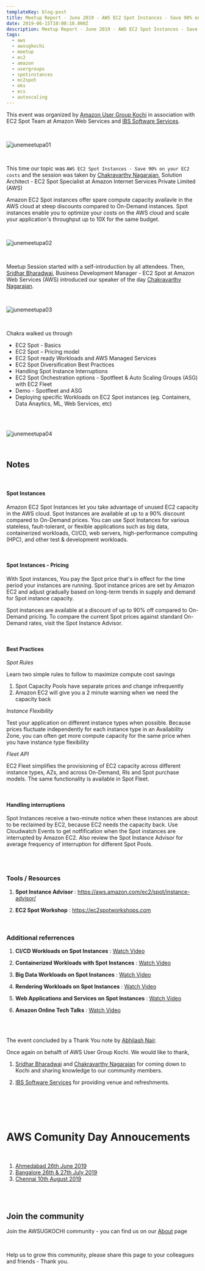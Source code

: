 ```yaml
---
templateKey: blog-post
title: Meetup Report - June 2019 - AWS EC2 Spot Instances - Save 90% on your EC2 costs
date: 2019-06-15T10:00:10.000Z
description: Meetup Report - June 2019 - AWS EC2 Spot Instances - Save 90% on your EC2 costs
tags:
  - aws
  - awsugkochi
  - meetup
  - ec2
  - amazon
  - usergroups
  - spotinstances
  - ec2spot
  - eks
  - ecs
  - autoscaling
---
```


This event was organized by [Amazon User Group Kochi](https://awsugkochi.in) in association with EC2 Spot Team at Amazon Web Services and [IBS Software Services](https://www.ibsplc.com/).

<br>

![junemeetupa01](/img/awsugkochi-meetup-june-2019-01.png)

<br> 

This time our topic was `AWS EC2 Spot Instances - Save 90% on your EC2 costs` and the session was taken by [Chakravarthy Nagarajan](https://www.linkedin.com/in/chakravarthy-nagarajan-7653311a/), Solution Architect - EC2 Spot Specialist at Amazon Internet Services Private Limited (AWS)


Amazon EC2 Spot instances offer spare compute capacity availavle in the AWS cloud at steep discounts compared to On-Demand instances. Spot instances enable you to optimize your costs on the AWS cloud and scale your application's throughput up to 10X for the same budget. 


<br>

![junemeetupa02](/img/awsugkochi-meetup-june-2019-02.png)

<br> 


Meetup Session started with a self-introduction by all attendees. Then, [Sridhar Bharadwaj](https://www.linkedin.com/in/sridhar-bharadwaj), Business Development Manager - EC2 Spot at Amazon Web Services (AWS) introduced our speaker of the day [Chakravarthy Nagarajan](https://www.linkedin.com/in/chakravarthy-nagarajan-7653311a/).

<br> 

![junemeetupa03](/img/awsugkochi-meetup-june-2019-03.png)

<br> 

Chakra walked us through 

-   EC2 Spot - Basics
-   EC2 Spot – Pricing model
-   EC2 Spot ready Workloads and AWS Managed Services
-   EC2 Spot Diversification Best Practices
-   Handling Spot Instance Interruptions
-   EC2 Spot Orchestration options - Spotfleet & Auto Scaling Groups (ASG) with EC2 Fleet
-   Demo - Spotfleet and ASG
-   Deploying specific Workloads on EC2 Spot instances (eg. Containers, Data Anaytics, ML, Web Services, etc)

<br> 

<br> 

![junemeetupa04](/img/awsugkochi-meetup-june-2019-04.png)

<br>


## Notes 

<br>

#### Spot Instances

Amazon EC2 Spot Instances let you take advantage of unused EC2 capacity in the AWS cloud. Spot Instances are available at up to a 90% discount compared to On-Demand prices. You can use Spot Instances for various stateless, fault-tolerant, or flexible applications such as big data, containerized workloads, CI/CD, web servers, high-performance computing (HPC), and other test & development workloads.

<br>

#### Spot Instances - Pricing

With Spot instances, You pay the Spot price that's in effect for the time period your instances are running. Spot instance prices are set by Amazon EC2 and adjust gradually based on long-term trends in supply and demand for Spot instance capacity.

Spot instances are available at a discount of up to 90% off compared to On-Demand pricing. To compare the current Spot prices against standard On-Demand rates, visit the Spot Instance Advisor.

<br>

#### Best Practices

*Spot Rules*

Learn two simple rules to follow to maximize compute cost savings

  1. Spot Capacity Pools have separate prices and change infrequently
  2. Amazon EC2 will give you a 2 minute warning when we need the capacity back

*Instance Flexibility*

Test your application on different instance types when possible. Because prices fluctuate independently for each instance type in an Availability Zone, you can often get more compute capacity for the same price when you have instance type flexibility

*Fleet API*

EC2 Fleet simplifies the provisioning of EC2 capacity across different instance types, AZs, and across On-Demand, RIs and Spot purchase models. The same functionality is available in Spot Fleet.

<br>

#### Handling interruptions

Spot Instances receive a two-minute notice when these instances are about to be reclaimed by EC2, because EC2 needs the capacity back. Use Cloudwatch Events to get notfification when the Spot instances are interrupted by Amazon EC2. Also review the Spot Instance Advisor for average frequency of interruption for different Spot Pools.

<br>
<br>

### Tools / Resources

1. **Spot Instance Advisor** : https://aws.amazon.com/ec2/spot/instance-advisor/

2. **EC2 Spot Workshop** : https://ec2spotworkshops.com

<br>

### Additional referrences


1. **CI/CD Workloads on Spot Instances**  : [Watch Video](https://youtu.be/8gGItacZjps)

2. **Containerized Workloads with Spot Instances**  : [Watch Video](https://youtu.be/H1TJKamaakc)

3. **Big Data Workloads on Spot Instances** : [Watch Video](https://youtu.be/FyY_Lyc5Ddg)

4. **Rendering Workloads on Spot Instances** : [Watch Video](https://youtu.be/kfxrsedi4kM)

5. **Web Applications and Services on Spot Instances** : [Watch Video](https://youtu.be/rlYLbs33Ofs)

6. **Amazon Online Tech Talks** : [Watch Video](https://youtu.be/O4uw7eIVrZs)


<br>

<br>

The event concluded by a Thank You note by [Abhilash Nair](https://www.linkedin.com/in/hiabhilash/).



Once again on behalft of AWS User Group Kochi. We would like to thank,


1. [Sridhar Bharadwaj](https://www.linkedin.com/in/sridhar-bharadwaj) and [Chakravarthy Nagarajan](https://www.linkedin.com/in/chakravarthy-nagarajan-7653311a/) for coming down to Kochi and sharing knowledge to our community members.

2. [IBS Software Services](https://www.ibsplc.com/) for providing venue and refreshments.

<br>


<br> <br>

# AWS Comunity Day Annoucements

<br>

1. [Ahmedabad 26th June 2019](https://awsahmedabad.community)
2. [Bangalore 26th & 27th July 2019](https://communityday.awsugblr.in)
3. [Chennai 10th August 2019](https://communityday.awsugchn.in)


<br> <br>

## Join the community

Join the AWSUGKOCHI community - you can find us on our [About](https://awsugkochi.in/about) page

<br> 

Help us to grow this community, please share this page to your colleagues and friends - Thank you.

